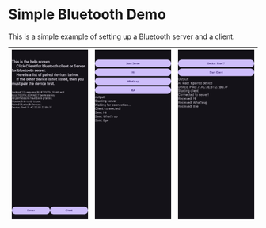 # Simple Bluetooth Demo

This is a simple example of setting up a Bluetooth server and a client.

| <img src="https://github.com/xiaocfan/BTdemo/blob/main/images/homepage.png" width="200"> | <img src="https://github.com/xiaocfan/BTdemo/blob/main/images/server.png" width="200"> | <img src="https://github.com/xiaocfan/BTdemo/blob/main/images/client.png" width="200"> |
|---|---|---|
